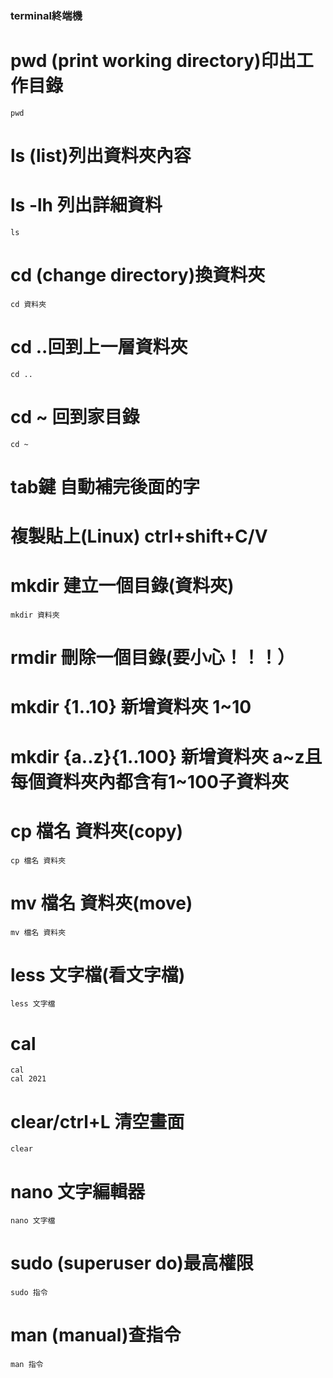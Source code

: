 ### terminal終端機
# pwd (print working directory)印出工作目錄
```
pwd
```
# ls (list)列出資料夾內容
# ls -lh 列出詳細資料
```
ls
```
# cd (change directory)換資料夾
```
cd 資料夾
```
# cd ..回到上一層資料夾
```
cd ..
```
# cd ~ 回到家目錄
```
cd ~
```
# tab鍵 自動補完後面的字
# 複製貼上(Linux) ctrl+shift+C/V
# mkdir 建立一個目錄(資料夾)
```
mkdir 資料夾
```
# rmdir 刪除一個目錄(要小心！！！）
# mkdir {1..10} 新增資料夾 1~10
# mkdir {a..z}{1..100} 新增資料夾 a~z且每個資料夾內都含有1~100子資料夾
# cp 檔名 資料夾(copy)
```
cp 檔名 資料夾
```
# mv 檔名 資料夾(move)
```
mv 檔名 資料夾
```
# less 文字檔(看文字檔)
```
less 文字檔
```
# cal
```
cal
cal 2021
```
# clear/ctrl+L 清空畫面
```
clear
```
# nano 文字編輯器
```
nano 文字檔
```
# sudo (superuser do)最高權限
```
sudo 指令
```
# man (manual)查指令
```
man 指令
```
















